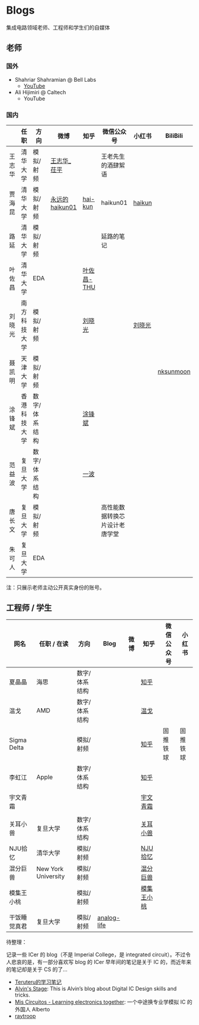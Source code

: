 # Blogs

集成电路领域老师、工程师和学生们的自媒体

## 老师

### 国外

- Shahriar Shahramian @ Bell Labs
  - [YouTube](https://www.youtube.com/@TheSignalPath)
- Ali Hijimiri @ Caltech
  - YouTube


### 国内


|        | 任职         | 方向          | 微博                                             | 知乎                                                       | 微信公众号                     | 小红书                                                       | BiliBili                                         | eetop                                                 | GitHub                            |
| ------ | ------------ | ------------- | ------------------------------------------------ | ---------------------------------------------------------- | ------------------------------ | ------------------------------------------------------------ | ------------------------------------------------ | ----------------------------------------------------- | --------------------------------- |
| 王志华 | 清华大学     | 模拟/射频     | [王志华_茌平](https://weibo.com/u/2629974681)    |                                                            | 王老先生的酒肆絮语             |                                                              |                                                  |                                                       |                                   |
| 贾海昆 | 清华大学     | 模拟/射频     | [永远的haikun01](https://weibo.com/u/1707010014) | [hai-kun](https://www.zhihu.com/people/hai_kun)            | haikun01                       | [haikun](https://www.xiaohongshu.com/user/profile/60520e890000000001004bef) |                                                  |                                                       |                                   |
| 路延   | 清华大学     | 模拟/射频     |                                                  |                                                            | 延路的笔记                     |                                                              |                                                  |                                                       |                                   |
| 叶佐昌 | 清华大学     | EDA           |                                                  | [叶佐昌-THU](https://www.zhihu.com/people/xie-zuo-chang)   |                                |                                                              |                                                  |                                                       |                                   |
| 刘晓光 | 南方科技大学 | 模拟/射频     |                                                  | [刘晓光](https://www.zhihu.com/people/liuxiaoguangsustech) |                                | [刘晓光](https://www.xiaohongshu.com/user/profile/5f8c670a0000000001005d18) |                                                  |                                                       |                                   |
| 聂凯明 | 天津大学     | 模拟/射频     |                                                  |                                                            |                                |                                                              | [nksunmoon](https://space.bilibili.com/23086025) |                                                       |                                   |
| 涂锋斌 | 香港科技大学 | 数字/体系结构 |                                                  | [涂锋斌](https://www.zhihu.com/people/fengbintu)           |                                |                                                              |                                                  |                                                       |                                   |
| 范益波 | 复旦大学     | 数字/体系结构 |                                                  | [一波](https://www.zhihu.com/people/ybfan)                 |                                |                                                              |                                                  |                                                       |                                   |
| 唐长文 | 复旦大学     | 模拟/射频     |                                                  |                                                            | 高性能数据转换芯片设计老唐学堂 |                                                              |                                                  | [zwtang](https://blog.eetop.cn/space-uid-259079.html) |                                   |
| 朱可人 | 复旦大学     | EDA           |                                                  |                                                            |                                |                                                              |                                                  |                                                       | [krzhu](https://github.com/krzhu) |



注：只展示老师主动公开真实身份的账号。

## 工程师 / 学生


| 网名         | 任职 / 在读         | 方向          | Blog                                          | 微博 | 知乎                                                        | 微信公众号 | 小红书   |
| ------------ | ------------------- | ------------- | --------------------------------------------- | ---- | ----------------------------------------------------------- | ---------- | -------- |
| 夏晶晶       | 海思                | 数字/体系结构 |                                               |      | [知乎](https://www.zhihu.com/people/xia-jing-jing-57)       |            |          |
| 温戈         | AMD                 | 数字/体系结构 |                                               |      | [温戈](https://www.zhihu.com/people/Wingo.Wang)             |            |          |
| Sigma Delta  |                     | 模拟/射频     |                                               |      | [知乎](https://www.zhihu.com/people/sigma-delta)            | 固推铁球   | 固推铁球 |
| 李虹江       | Apple               | 数字/体系结构 |                                               |      | [知乎](https://www.zhihu.com/people/li-hong-jiang-54)       |            |          |
| 宇文青霜     |                     |               |                                               |      | [宇文青霜](https://www.zhihu.com/people/yu-wen-qing-shuang) |            |          |
|              |                     |               |                                               |      |                                                             |            |          |
| 关耳小兽     | 复旦大学            | 数字/体系结构 |                                               |      | [关耳小兽](https://www.zhihu.com/people/zheng-jia-pei-84)   |            |          |
| NJU拾忆      | 清华大学            | 模拟/射频     |                                               |      | [NJU拾忆](https://www.zhihu.com/people/shi-yi-24-19)        |            |          |
| 混分巨兽     | New York University | 模拟/射频     |                                               |      | [混分巨兽](https://www.zhihu.com/people/hun-fen-ju-shou-77) |            |          |
| 模集王小桃   |                     | 模拟/射频     |                                               |      | [模集王小桃](https://www.zhihu.com/people/a-ba-a-ba-43-73)  |            |          |
| 干饭睡觉真君 | 复旦大学            | 模拟/射频     | [analog-life](https://github.com/analog-life) |      |                                                             |            |          |


待整理：

记录一些 ICer 的 blog（不是 Imperial College，是 integrated circuit）。不过令人悲哀的是，有一部分喜欢写 blog 的 ICer 早年间的笔记是关于 IC 的，而近年来的笔记却是关于 CS 的了...

- [Teruteru的学习笔记](https://teruteru.space/) <!-- 47.100.52.206 teru.space --> 
- [Alvin's Stage](https://alvinrolling.github.io/): This is Alvin’s blog about Digital IC Design skills and tricks.
- [Mis Circuitos - Learning electronics together](https://miscircuitos.com/): 一个中途换专业学模拟 IC 的外国人 Alberto
- [raytroop](https://raytroop.github.io/)



